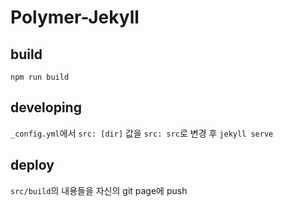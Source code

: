 # Polymer-Jekyll
## build
`npm run build`
## developing
`_config.yml`에서 `src: [dir]` 값을 `src: src`로 변경 후 `jekyll serve`
## deploy
`src/build`의 내용들을 자신의 git page에 push
